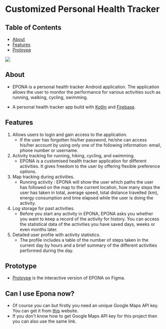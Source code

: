 # Customized Personal Health Tracker

## Table of Contents

* [About](#about)
* [Features](#features)
* [Protoype](#prototype)




<a href='https://www.linkpicture.com/view.php?img=LPic645b73f12ea98836219032'><img src='https://www.linkpicture.com/q/Epona_Temp.png' type='image'></a>

## About
- EPONA is a personal health tracker Android application. The application allows the user to monitor the performance for various activities such as running, walking, cycling, swimming.

- A personal health tracker app build with [Kotlin](https://kotlinlang.org/) and [Firebase](https://firebase.google.com/).

## Features

1. Allows users to login and gain access to the application.
   - If the user has forgotten his/her password, he/she can access his/her account by using only one of the following information: email, phone number or username.
2. Activity tracking for running, hiking, cycling, and swimming.
   - EPONA is a customised health tracker application for different activities. It gives freedom to the user by offering flexible preference options.
3. Map tracking during activities.
   - Running activity : EPONA will show the user which paths the user has followed on the map to the current location, how many steps the user has taken in total, average speed, total distance travelled (km), energy consumption and time elapsed while the user is doing the activity.
4. Log storage for past activities.
   - Before you start any activity in EPONA, EPONA asks you whether you want to keep a record of the activity for history. You can access the statistical data of the activities you have saved days, weeks or even months later.
5. Detailed user profile with activity statistics.
   - The profile includes a table of the number of steps taken in the current day by hours and a brief summary of the different activities performed during the day.




## Prototype
- [Protoype](https://www.figma.com/proto/4Os1gplcwPt1cogi9XLT4Y/20200808033_EPONA?page-id=0%3A1&type=design&node-id=3-6&viewport=862%2C395%2C0.22&scaling=scale-down&starting-point-node-id=3%3A6)	is the interactive version of EPONA on Figma.

## Can I use Epona now?
- Of course you can but firstly you need an unique Google Maps API key. You can get it from [this](https://developers.google.com/maps/documentation/javascript/get-api-key?hl=tr) website.
- If you don't know how to get Google Maps API key for this project then you can also use the same link.
    